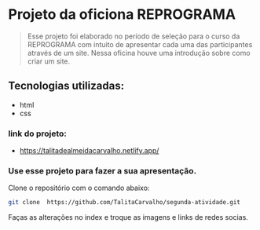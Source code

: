 # Projeto da oficiona REPROGRAMA
>Esse projeto foi elaborado no período de seleção para o curso da REPROGRAMA com intuito de apresentar cada uma das participantes através de um site. Nessa oficina houve uma introdução sobre como criar um site.

## Tecnologias utilizadas:
- html
- css

### link do projeto:
- https://talitadealmeidacarvalho.netlify.app/

### Use esse projeto para fazer a sua apresentação.
Clone o repositório com o comando abaixo:
```sh
git clone  https://github.com/TalitaCarvalho/segunda-atividade.git
```
Faças as alterações no index e troque as imagens e links de redes socias. 
